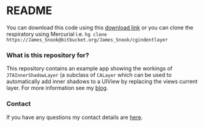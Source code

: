 # README #

You can download this code using this [download link](https://bitbucket.org/James_Snook/cgindentlayer/get/1fd3ce2553ec.zip) or you can clone the respiratory using Mercurial i.e. `hg clone https://James_Snook@bitbucket.org/James_Snook/cgindentlayer`

### What is this repository for? ###

This repository contains an example app showing the workings of `JTAInnerShadowLayer` (a subclass of `CALayer` which can be used to automatically add inner shadows to a UIView by replacing the views current layer. For more information see my [blog](http://www.twistedape.me.uk/blog/2013/07/19/automatic-inner-shadows/).

### Contact

If you have any questions my contact details are [here](http://www.twistedape.me.uk/blog/contact).
